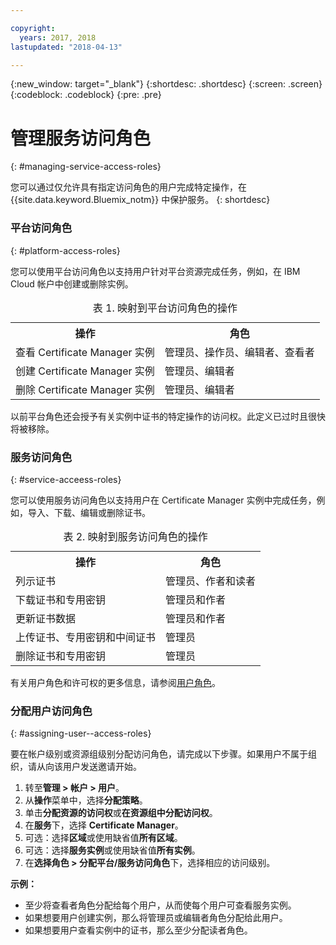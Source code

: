```yaml
---

copyright:
  years: 2017, 2018
lastupdated: "2018-04-13"

---
```

{:new_window: target="_blank"}
{:shortdesc: .shortdesc}
{:screen: .screen}
{:codeblock: .codeblock}
{:pre: .pre}

# 管理服务访问角色
{: #managing-service-access-roles}

您可以通过仅允许具有指定访问角色的用户完成特定操作，在 {{site.data.keyword.Bluemix_notm}} 中保护服务。
{: shortdesc}

### 平台访问角色
{: #platform-access-roles}

您可以使用平台访问角色以支持用户针对平台资源完成任务，例如，在 IBM Cloud 帐户中创建或删除实例。

<table>
<caption> 表 1. 映射到平台访问角色的操作</caption>
  <tr>
    <th> 操作 </th>
    <th> 角色 </th>
  </tr>
  <tr>
    <td>查看 Certificate Manager 实例</td>
    <td> 管理员、操作员、编辑者、查看者 </td>
  </tr>
  <tr>
    <td>创建 Certificate Manager 实例</td>
    <td> 管理员、编辑者 </td>
  </tr>
  <tr>
    <td>删除 Certificate Manager 实例</td>
    <td> 管理员、编辑者 </td>
  </tr>
</table>

以前平台角色还会授予有关实例中证书的特定操作的访问权。此定义已过时且很快将被移除。

### 服务访问角色
{: #service-acceess-roles}

您可以使用服务访问角色以支持用户在 Certificate Manager 实例中完成任务，例如，导入、下载、编辑或删除证书。

<table>
<caption> 表 2. 映射到服务访问角色的操作</caption>
  <tr>
    <th> 操作 </th>
    <th> 角色 </th>
  </tr>
  <tr>
    <td>列示证书 </td>
    <td> 管理员、作者和读者</td>
  </tr>
  <tr>
    <td>下载证书和专用密钥 </td>
    <td> 管理员和作者</td>
  </tr>
  <tr>
    <td>更新证书数据 </td>
    <td> 管理员和作者</td>
  </tr>
  <tr>
    <td>上传证书、专用密钥和中间证书 </td>
    <td> 管理员</td>
  </tr>
  <tr>
    <td>删除证书和专用密钥 </td>
    <td> 管理员</td>
  </tr>
</table>


有关用户角色和许可权的更多信息，请参阅[用户角色](/docs/iam/users_roles.html#userroles)。

### 分配用户访问角色
{: #assigning-user--access-roles}

要在帐户级别或资源组级别分配访问角色，请完成以下步骤。如果用户不属于组织，请从向该用户发送邀请开始。

1. 转至**管理 > 帐户 > 用户**。
2. 从**操作**菜单中，选择**分配策略**。
3. 单击**分配资源的访问权**或**在资源组中分配访问权**。
4. 在**服务**下，选择 **Certificate Manager**。
5. 可选：选择**区域**或使用缺省值**所有区域**。
6. 可选：选择**服务实例**或使用缺省值**所有实例**。
7. 在**选择角色 > 分配平台/服务访问角色**下，选择相应的访问级别。

**示例：**
* 至少将查看者角色分配给每个用户，从而使每个用户可查看服务实例。 
* 如果想要用户创建实例，那么将管理员或编辑者角色分配给此用户。 
* 如果想要用户查看实例中的证书，那么至少分配读者角色。
